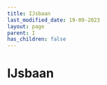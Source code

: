 ```yaml
---
title: IJsbaan
last_modified_date: 19-09-2023
layout: page
parent: I
has_children: false
---
```


IJsbaan
=======

